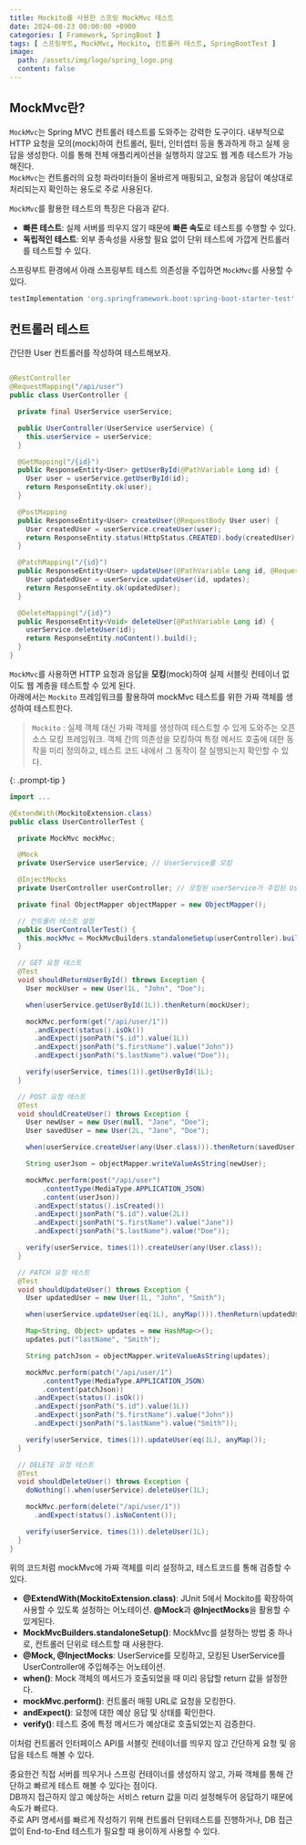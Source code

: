 ```yaml
---
title: Mockito를 사용한 스프링 MockMvc 테스트
date: 2024-08-23 00:00:00 +0900
categories: [ Framework, SpringBoot ]
tags: [ 스프링부트, MockMvc, Mockito, 컨트롤러 테스트, SpringBootTest ]
image:
  path: /assets/img/logo/spring_logo.png
  content: false
---
```


## MockMvc란?

`MockMvc`는 Spring MVC 컨트롤러 테스트를 도와주는 강력한 도구이다.
내부적으로 HTTP 요청을 모의(mock)하여 컨트롤러, 필터, 인터셉터 등을 통과하게 하고 실제 응답을 생성한다.
이를 통해 전체 애플리케이션을 실행하지 않고도 웹 계층 테스트가 가능해진다.  
`MockMvc`는 컨트롤러의 요청 파라미터들이 올바르게 매핑되고, 요청과 응답이 예상대로 처리되는지 확인하는 용도로 주로 사용된다.

`MockMvc`를 활용한 테스트의 특징은 다음과 같다.

- **빠른 테스트**: 실제 서버를 띄우지 않기 때문에 **빠른 속도**로 테스트를 수행할 수 있다.
- **독립적인 테스트**: 외부 종속성을 사용할 필요 없이 단위 테스트에 가깝게 컨트롤러를 테스트할 수 있다.

스프링부트 환경에서 아래 스프링부트 테스트 의존성을 주입하면 `MockMvc`를 사용할 수 있다.

```groovy
testImplementation 'org.springframework.boot:spring-boot-starter-test'
```

## 컨트롤러 테스트

간단한 User 컨트롤러를 작성하여 테스트해보자.

```java

@RestController
@RequestMapping("/api/user")
public class UserController {

  private final UserService userService;

  public UserController(UserService userService) {
    this.userService = userService;
  }

  @GetMapping("/{id}")
  public ResponseEntity<User> getUserById(@PathVariable Long id) {
    User user = userService.getUserById(id);
    return ResponseEntity.ok(user);
  }

  @PostMapping
  public ResponseEntity<User> createUser(@RequestBody User user) {
    User createdUser = userService.createUser(user);
    return ResponseEntity.status(HttpStatus.CREATED).body(createdUser);
  }

  @PatchMapping("/{id}")
  public ResponseEntity<User> updateUser(@PathVariable Long id, @RequestBody Map<String, Object> updates) {
    User updatedUser = userService.updateUser(id, updates);
    return ResponseEntity.ok(updatedUser);
  }

  @DeleteMapping("/{id}")
  public ResponseEntity<Void> deleteUser(@PathVariable Long id) {
    userService.deleteUser(id);
    return ResponseEntity.noContent().build();
  }
}
```

`MockMvc`를 사용하면 HTTP 요청과 응답을 **모킹**(mock)하여 실제 서블릿 컨테이너 없이도 웹 계층을 테스트할 수 있게 된다.  
아래에서는 `Mockito` 프레임워크를 활용하여 mockMvc 테스트를 위한 가짜 객체를 생성하여 테스트한다.

> `Mockito` : 실제 객체 대신 가짜 객체를 생성하여 테스트할 수 있게 도와주는 오픈 소스 모킹 프레임워크. 객체 간의 의존성을 모킹하여 특정 메서드 호출에 대한 동작을 미리 정의하고, 테스트 코드 내에서
> 그 동작이 잘 실행되는지 확인할 수 있다.
>
{: .prompt-tip }

```java
import ...

@ExtendWith(MockitoExtension.class)
public class UserControllerTest {

  private MockMvc mockMvc;

  @Mock
  private UserService userService; // UserService를 모킹

  @InjectMocks
  private UserController userController; // 모킹된 userService가 주입된 UserController

  private final ObjectMapper objectMapper = new ObjectMapper();

  // 컨트롤러 테스트 설정
  public UserControllerTest() {
    this.mockMvc = MockMvcBuilders.standaloneSetup(userController).build();
  }

  // GET 요청 테스트
  @Test
  void shouldReturnUserById() throws Exception {
    User mockUser = new User(1L, "John", "Doe");

    when(userService.getUserById(1L)).thenReturn(mockUser);

    mockMvc.perform(get("/api/user/1"))
      .andExpect(status().isOk())
      .andExpect(jsonPath("$.id").value(1L))
      .andExpect(jsonPath("$.firstName").value("John"))
      .andExpect(jsonPath("$.lastName").value("Doe"));

    verify(userService, times(1)).getUserById(1L);
  }

  // POST 요청 테스트
  @Test
  void shouldCreateUser() throws Exception {
    User newUser = new User(null, "Jane", "Doe");
    User savedUser = new User(2L, "Jane", "Doe");

    when(userService.createUser(any(User.class))).thenReturn(savedUser);

    String userJson = objectMapper.writeValueAsString(newUser);

    mockMvc.perform(post("/api/user")
        .contentType(MediaType.APPLICATION_JSON)
        .content(userJson))
      .andExpect(status().isCreated())
      .andExpect(jsonPath("$.id").value(2L))
      .andExpect(jsonPath("$.firstName").value("Jane"))
      .andExpect(jsonPath("$.lastName").value("Doe"));

    verify(userService, times(1)).createUser(any(User.class));
  }

  // PATCH 요청 테스트
  @Test
  void shouldUpdateUser() throws Exception {
    User updatedUser = new User(1L, "John", "Smith");

    when(userService.updateUser(eq(1L), anyMap())).thenReturn(updatedUser);

    Map<String, Object> updates = new HashMap<>();
    updates.put("lastName", "Smith");

    String patchJson = objectMapper.writeValueAsString(updates);

    mockMvc.perform(patch("/api/user/1")
        .contentType(MediaType.APPLICATION_JSON)
        .content(patchJson))
      .andExpect(status().isOk())
      .andExpect(jsonPath("$.id").value(1L))
      .andExpect(jsonPath("$.firstName").value("John"))
      .andExpect(jsonPath("$.lastName").value("Smith"));

    verify(userService, times(1)).updateUser(eq(1L), anyMap());
  }

  // DELETE 요청 테스트
  @Test
  void shouldDeleteUser() throws Exception {
    doNothing().when(userService).deleteUser(1L);

    mockMvc.perform(delete("/api/user/1"))
      .andExpect(status().isNoContent());

    verify(userService, times(1)).deleteUser(1L);
  }
}
```

위의 코드처럼 mockMvc에 가짜 객체를 미리 설정하고, 테스트코드를 통해 검증할 수 있다.

- **@ExtendWith(MockitoExtension.class)**: JUnit 5에서 Mockito를 확장하여 사용할 수 있도록 설정하는 어노테이션. **@Mock**과 **@InjectMocks**을
  활용할 수 있게된다.
- **MockMvcBuilders.standaloneSetup()**: MockMvc를 설정하는 방법 중 하나로, 컨트롤러 단위로 테스트할 때 사용한다.
- **@Mock, @InjectMocks**: UserService를 모킹하고, 모킹된 UserService를 UserController에 주입해주는 어노테이션.
- **when()**: Mock 객체의 메서드가 호출되었을 때 미리 응답할 return 값을 설정한다.
- **mockMvc.perform()**: 컨트롤러 매핑 URL로 요청을 모킹한다.
- **andExpect()**: 요청에 대한 예상 응답 및 상태를 확인한다.
- **verify()**: 테스트 중에 특정 메서드가 예상대로 호출되었는지 검증한다.

이처럼 컨트롤러 인터페이스 API를 서블릿 컨테이너를 띄우지 않고 간단하게 요청 및 응답을 테스트 해볼 수 있다.

중요한건 직접 서버를 띄우거나 스프링 컨테이너를 생성하지 않고, 가짜 객체를 통해 간단하고 빠르게 테스트 해볼 수 있다는 점이다.  
DB까지 접근하지 않고 예상하는 서비스 return 값을 미리 설정해두어 응답하기 때문에 속도가 빠르다.  
주로 API 명세서를 빠르게 작성하기 위해 컨트롤러 단위테스트를 진행하거나, DB 접근 없이 End-to-End 테스트가 필요할 때 용이하게 사용할 수 있다.
